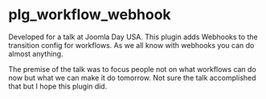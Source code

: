 # plg_workflow_webhook
Developed for a talk at Joomla Day USA.  This plugin adds Webhooks to the transition config for workflows.  As we all know with webhooks you can do almost anything.

The premise of the talk was to focus people not on what workflows can do now but what we can make it do tomorrow.  Not sure the talk accomplished that but I hope this plugin did.
